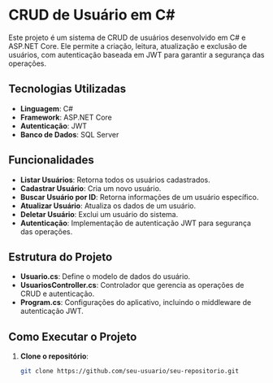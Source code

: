# CRUD de Usuário em C#

Este projeto é um sistema de CRUD de usuários desenvolvido em C# e ASP.NET Core. Ele permite a criação, leitura, atualização e exclusão de usuários, com autenticação baseada em JWT para garantir a segurança das operações.

## Tecnologias Utilizadas

- **Linguagem**: C#
- **Framework**: ASP.NET Core
- **Autenticação**: JWT
- **Banco de Dados**: SQL Server

## Funcionalidades

- **Listar Usuários**: Retorna todos os usuários cadastrados.
- **Cadastrar Usuário**: Cria um novo usuário.
- **Buscar Usuário por ID**: Retorna informações de um usuário específico.
- **Atualizar Usuário**: Atualiza os dados de um usuário.
- **Deletar Usuário**: Exclui um usuário do sistema.
- **Autenticação**: Implementação de autenticação JWT para segurança das operações.

## Estrutura do Projeto

- **Usuario.cs**: Define o modelo de dados do usuário.
- **UsuariosController.cs**: Controlador que gerencia as operações de CRUD e autenticação.
- **Program.cs**: Configurações do aplicativo, incluindo o middleware de autenticação JWT.

## Como Executar o Projeto

1. **Clone o repositório**:
   ```bash
   git clone https://github.com/seu-usuario/seu-repositorio.git
